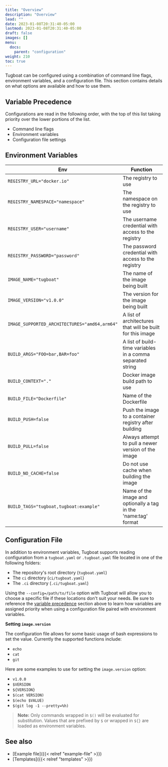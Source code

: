 ```yaml
---
title: "Overview"
description: "Overview"
lead: ""
date: 2023-01-08T20:31:40-05:00
lastmod: 2023-01-08T20:31:40-05:00
draft: false
images: []
menu:
  docs:
    parent: "configuration"
weight: 210
toc: true
---
```


Tugboat can be configured using a combination of command line flags, environment variables, and a configuration file. This section contains details on what options are available and how to use them.

## Variable Precedence
Configurations are read in the following order, with the top of this list taking priority over the lower portions of the list.

- Command line flags
- Environment variables
- Configuration file settings

## Environment Variables

| Env                                           | Function                                                         |
|-----------------------------------------------|------------------------------------------------------------------|
| `REGISTRY_URL="docker.io"`                    | The registry to use                                              |
| `REGISTRY_NAMESPACE="namespace"`              | The namespace on the registry to use                             |
| `REGISTRY_USER="username"`                    | The username credential with access to the registry              |
| `REGISTRY_PASSWORD="password"`                | The password credential with access to the registry              |
| `IMAGE_NAME="tugboat"`                        | The name of the image being built                                |
| `IMAGE_VERSION="v1.0.0"`                      | The version for the image being built                            |
| `IMAGE_SUPPORTED_ARCHITECTURES="amd64,arm64"` | A list of architectures that will be built for this image        |
| `BUILD_ARGS="FOO=bar,BAR=foo"`                | A list of build-time variables in a comma separated string       |
| `BUILD_CONTEXT="."`                           | Docker image build path to use                                   |
| `BUILD_FILE="Dockerfile"`                     | Name of the Dockerfile                                           |
| `BUILD_PUSH=false`                            | Push the image to a container registry after building            |
| `BUILD_PULL=false`                            | Always attempt to pull a newer version of the image              |
| `BUILD_NO_CACHE=false`                        | Do not use cache when building the image                         |
| `BUILD_TAGS="tugboat,tugboat:example"`        | Name of the image and optionally a tag in the 'name:tag' format  |

## Configuration File
In addition to environment variables, Tugboat supports reading configuration from a `tugboat.yaml` or `.tugboat.yaml` file located in one of the following folders:
- The repository's root directory (`tugboat.yaml`)
- The `ci` directory (`ci/tugboat.yaml`)
- The `.ci` directory (`.ci/tugboat.yaml`)

Using the `--config=/path/to/file` option with Tugboat will allow you to choose a specific file if these locations don't suit your needs. Be sure to reference the [variable precedence](#variable-precedence) section above to learn how variables are assigned priority when using a configuration file paired with environment variables.

**Setting `image.version`**

The configuration file allows for some basic usage of bash expressions to set the value. Currently the supported functions include:
- `echo`
- `cat`
- `git`

Here are some examples to use for setting the `image.version` option:
- `v1.0.0`
- `$VERSION`
- `${VERSION}`
- `$(cat VERSION)`
- `$(echo $VALUE)`
- `$(git log -1 --pretty=%h)`

> **Note:** Only commands wrapped in `$()` will be evaluated for substitution. Values that are prefixed by `$` or wrapped in `${}` are loaded as environment variables.

## See also
- [Example file]({{< relref "example-file" >}})
- [Templates]({{< relref "templates" >}})
